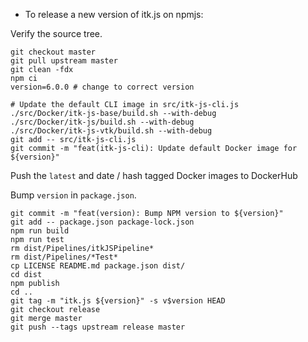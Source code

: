 - To release a new version of itk.js on npmjs:

Verify the source tree.

```
git checkout master
git pull upstream master
git clean -fdx
npm ci
version=6.0.0 # change to correct version

# Update the default CLI image in src/itk-js-cli.js
./src/Docker/itk-js-base/build.sh --with-debug
./src/Docker/itk-js/build.sh --with-debug
./src/Docker/itk-js-vtk/build.sh --with-debug
git add -- src/itk-js-cli.js
git commit -m "feat(itk-js-cli): Update default Docker image for ${version}"
```

Push the `latest` and date / hash tagged Docker images to DockerHub

Bump `version` in `package.json`.

```
git commit -m "feat(version): Bump NPM version to ${version}"
git add -- package.json package-lock.json
npm run build
npm run test
rm dist/Pipelines/itkJSPipeline*
rm dist/Pipelines/*Test*
cp LICENSE README.md package.json dist/
cd dist
npm publish
cd ..
git tag -m "itk.js ${version}" -s v$version HEAD
git checkout release
git merge master
git push --tags upstream release master
```
